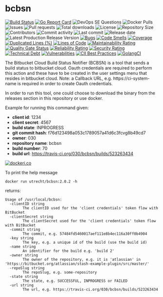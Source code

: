 # bcbsn

[![Build Status](https://travis-ci.org/030/bcbsn.svg?branch=master)](https://travis-ci.org/030/bcbsn)
[![Go Report Card](https://goreportcard.com/badge/github.com/030/bcbsn)](https://goreportcard.com/report/github.com/030/bcbsn)
![DevOps SE Questions](https://img.shields.io/stackexchange/devops/t/bcbsn.svg)
![Docker Pulls](https://img.shields.io/docker/pulls/utrecht/bcbsn.svg)
![Issues](https://img.shields.io/github/issues-raw/030/bcbsn.svg)
![Pull requests](https://img.shields.io/github/issues-pr-raw/030/bcbsn.svg)
![Total downloads](https://img.shields.io/github/downloads/030/bcbsn/total.svg)
![License](https://img.shields.io/github/license/030/bcbsn.svg)
![Repository Size](https://img.shields.io/github/repo-size/030/bcbsn.svg)
![Contributors](https://img.shields.io/github/contributors/030/bcbsn.svg)
![Commit activity](https://img.shields.io/github/commit-activity/m/030/bcbsn.svg)
![Last commit](https://img.shields.io/github/last-commit/030/bcbsn.svg)
![Release date](https://img.shields.io/github/release-date/030/bcbsn.svg)
![Latest Production Release Version](https://img.shields.io/github/release/030/bcbsn.svg)
[![Bugs](https://sonarcloud.io/api/project_badges/measure?project=030_bcbsn&metric=bugs)](https://sonarcloud.io/dashboard?id=030_bcbsn)
[![Code Smells](https://sonarcloud.io/api/project_badges/measure?project=030_bcbsn&metric=code_smells)](https://sonarcloud.io/dashboard?id=030_bcbsn)
[![Coverage](https://sonarcloud.io/api/project_badges/measure?project=030_bcbsn&metric=coverage)](https://sonarcloud.io/dashboard?id=030_bcbsn)
[![Duplicated Lines (%)](https://sonarcloud.io/api/project_badges/measure?project=030_bcbsn&metric=duplicated_lines_density)](https://sonarcloud.io/dashboard?id=030_bcbsn)
[![Lines of Code](https://sonarcloud.io/api/project_badges/measure?project=030_bcbsn&metric=ncloc)](https://sonarcloud.io/dashboard?id=030_bcbsn)
[![Maintainability Rating](https://sonarcloud.io/api/project_badges/measure?project=030_bcbsn&metric=sqale_rating)](https://sonarcloud.io/dashboard?id=030_bcbsn)
[![Quality Gate Status](https://sonarcloud.io/api/project_badges/measure?project=030_bcbsn&metric=alert_status)](https://sonarcloud.io/dashboard?id=030_bcbsn)
[![Reliability Rating](https://sonarcloud.io/api/project_badges/measure?project=030_bcbsn&metric=reliability_rating)](https://sonarcloud.io/dashboard?id=030_bcbsn)
[![Security Rating](https://sonarcloud.io/api/project_badges/measure?project=030_bcbsn&metric=security_rating)](https://sonarcloud.io/dashboard?id=030_bcbsn)
[![Technical Debt](https://sonarcloud.io/api/project_badges/measure?project=030_bcbsn&metric=sqale_index)](https://sonarcloud.io/dashboard?id=030_bcbsn)
[![Vulnerabilities](https://sonarcloud.io/api/project_badges/measure?project=030_bcbsn&metric=vulnerabilities)](https://sonarcloud.io/dashboard?id=030_bcbsn)
[![CII Best Practices](https://bestpractices.coreinfrastructure.org/projects/2809/badge)](https://bestpractices.coreinfrastructure.org/projects/2809)
[![GolangCI](https://golangci.com/badges/github.com/golangci/golangci-web.svg)](https://golangci.com/r/github.com/030/bcbsn)

The Bitbucket Cloud Build Status Notifier (BCBSN) is a tool that sends a build status to bitbucket cloud.
Oauth credentials are required to perform this action and these have to be created in the user settings
menu that resides in bitbucket cloud. Note: a Callback URL, e.g. https://ci-system-name is required in order
to create Oauth credentials.

In order to run this tool, one could choose to download the binary from the releases section in this
repository or use docker.

Example for running this command given:

- **client id**: 1234
- **client secret**: 4567
- **build state**: INPROGRESS
- **git commit hash**: f76d123498a053c1789057a41d6c3fcvg8b49cd7
- **owner**: 030
- **repository name**: bcbsn
- **build number**: 70
- **build url**: https://travis-ci.org/030/bcbsn/builds/523263434

[![dockeri.co](https://dockeri.co/image/utrecht/bcbsn)](https://hub.docker.com/r/utrecht/bcbsn)

To print the help message

```
docker run utrecht/bcbsn:2.0.2 -h
```

returns:

```
Usage of /usr/local/bcbsn:
  -clientID string
    	The clientID used for the 'client credentials' token flow with BitBucket
  -clientSecret string
    	The clientSecret used for the 'client credentials' token flow with BitBucket
  -commit string
    	The commit, e.g. 57484fd5460017aef111e8b4ec116a30ff0b4904
  -key string
    	The key, e.g. a unique id of the build (use the build id)
  -name string
    	An identifier for the build e.g. 'build 2'
  -owner string
    	The owner of the repository, e.g. it is 'atlassian' in 'https://bitbucket.org/atlassian/stash-example-plugin/src/master/'
  -repoSlug string
    	The repoSlug, e.g. some-repository
  -state string
    	The state, e.g. SUCCESSFUL, INPROGRESS or FAILED
  -url string
    	The url, e.g. https://travis-ci.org/030/bcbsn/builds/523263434
```
